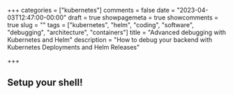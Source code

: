 +++
categories = ["kubernetes"]
comments = false
date = "2023-04-03T12:47:00-00:00"
draft = true
showpagemeta = true
showcomments = true
slug = ""
tags = ["kubernetes", "helm", "coding", "software", "debugging", "architecture", "containers"]
title = "Advanced debugging with Kubernetes and Helm"
description = "How to debug your backend with Kubernetes Deployments and Helm Releases"

+++

## Setup your shell!
